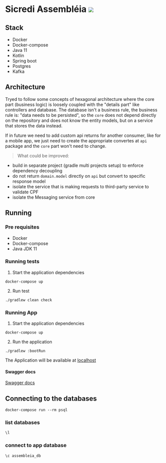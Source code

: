 # Sicredi Assembléia     <img src="https://github.com/balestrinc/sicredi-assembleia/workflows/CI%20Sicredi%20Assembl%C3%A9ia/badge.svg" />

## Stack
- Docker
- Docker-compose
- Java 11
- Kotlin
- Spring boot
- Postgres
- Kafka

## Architecture
Tryed to follow some concepts of hexagonal architecture where the core part (business logic) 
is loosely coupled with the "details part" like controllers and database.
The database isn't a business rule, the business rule is: "data needs to be persisted",
so the `core` does not depend directly on the repository and does not know the entity models, but on a service that stores the data instead.

If in future we need to add custom api returns for another consumer, like for a mobile app, we just need to create the appropriate convertes at `api` package and the `core` part won't need to change.

> What could be improved:
- build in separate project (gradle multi projects setup) to enforce dependency decoupling
- do not return `domain.model` directly on `api` but convert to specific response model
- isolate the service that is making requests to third-party service to validate CPF
- isolate the Messaging service from core

## Running

### Pre requisites
 - Docker
 - Docker-compose
 - Java JDK 11
 
### Running tests
1. Start the application dependencies
```shell script
docker-compose up
```

2. Run test
```shell script
./gradlew clean check
```

### Running App

1. Start the application dependencies
```shell script
docker-compose up
```

2. Run the application

```shell script
./gradlew :bootRun
```

The Application will be available at [localhost](http://localhost:8080)

#### Swagger docs
[Swagger docs](http://localhost:8080/swagger-ui.html)

## Connecting to the databases
```
docker-compose run --rm psql
```

### list databases
```
\l
```

### connect to app database
```
\c assembleia_db
```
